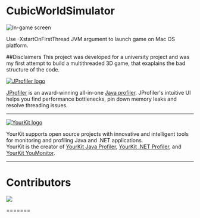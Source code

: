 # CubicWorldSimulator
![In-game screen](https://i.imgur.com/Sf8HSNZ.jpg)

Use -XstartOnFirstThread JVM argument to launch game on Mac OS platform.

##Disclaimers
This project was developed for a university project and was my first attempt to build a multithreaded 3D game, that exaplains the bad structure of the code.

[![JProfiler logo](https://www.ej-technologies.com/images/product_banners/jprofiler_large.png)](https://www.ej-technologies.com/products/jprofiler/overview.html)  

[JProfiler](https://www.ej-technologies.com/products/jprofiler/overview.html) is an award-winning all-in-one [Java profiler](https://www.ej-technologies.com/products/jprofiler/overview.html). JProfiler's intuitive UI helps you find performance bottlenecks, pin down memory leaks and resolve threading issues.
***

[![YourKit logo](https://www.yourkit.com/images/yklogo.png)](https://www.yourkit.com/)                          

YourKit supports open source projects with innovative and intelligent tools
for monitoring and profiling Java and .NET applications.  
YourKit is the creator of [YourKit Java Profiler](https://www.yourkit.com/java/profiler/),
[YourKit .NET Profiler](https://www.yourkit.com/.net/profiler/),
and [YourKit YouMonitor](https://www.yourkit.com/youmonitor/).

***

# Contributors
<a href="https://github.com/FiloCava99/CubicWorldSimulator/graphs/contributors">
  <img src="https://contrib.rocks/image?repo=FiloCava99/CubicWorldSimulator" />
</a>

=======
